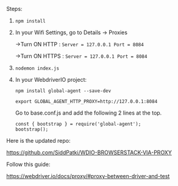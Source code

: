 Steps:

1. 
    ```
    npm install
    ```

2. In your Wifi Settings, go to Details -> Proxies 

    ->Turn ON HTTP : ```Server = 127.0.0.1 Port = 8084```

    ->Turn ON HTTPS : ```Server = 127.0.0.1 Port = 8084```

3. 
    ```
    nodemon index.js
    ```


4. In your WebdriverIO project:

    ``` 
    npm install global-agent --save-dev 
    
    export GLOBAL_AGENT_HTTP_PROXY=http://127.0.0.1:8084
    ```

    Go to base.conf.js and add the following 2 lines at the top.
    ```
    const { bootstrap } = require('global-agent');
    bootstrap();
    ```
Here is the updated repo:

https://github.com/SiddPatki/WDIO-BROWSERSTACK-VIA-PROXY

Follow this guide: 

https://webdriver.io/docs/proxy/#proxy-between-driver-and-test